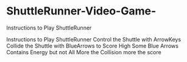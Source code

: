# ShuttleRunner-Video-Game-

Instructions to Play ShuttleRunner 


Instructions to Play ShuttleRunner 
Control the Shuttle with ArrowKeys
Collide the Shuttle with BlueArrows to Score High
Some Blue Arrows Contains Energy but not All
More the Collision more the score
